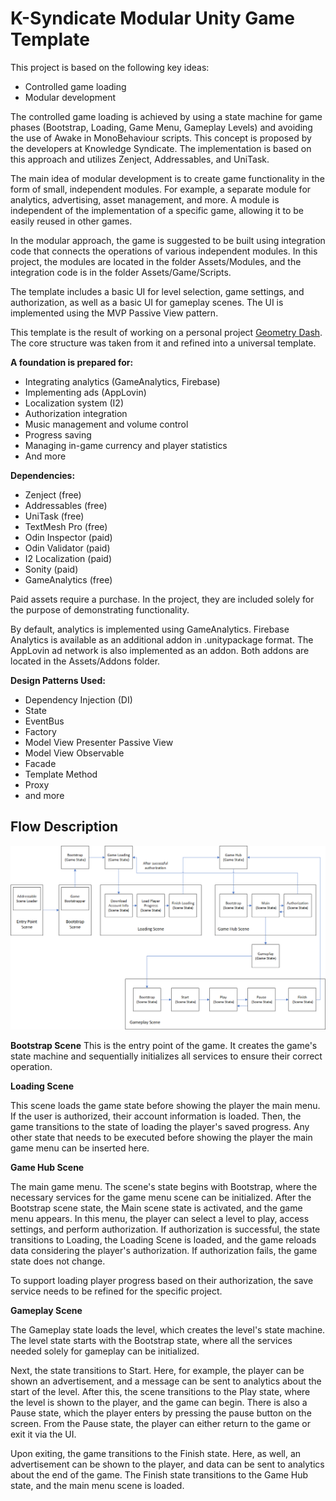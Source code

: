 # K-Syndicate Modular Unity Game Template

This project is based on the following key ideas:
- Controlled game loading
- Modular development

The controlled game loading is achieved by using a state machine for game phases (Bootstrap, Loading, Game Menu, Gameplay Levels) and avoiding the use of Awake in MonoBehaviour scripts. This concept is proposed by the developers at Knowledge Syndicate. The implementation is based on this approach and utilizes Zenject, Addressables, and UniTask.

The main idea of modular development is to create game functionality in the form of small, independent modules. For example, a separate module for analytics, advertising, asset management, and more. A module is independent of the implementation of a specific game, allowing it to be easily reused in other games.

In the modular approach, the game is suggested to be built using integration code that connects the operations of various independent modules. In this project, the modules are located in the folder Assets/Modules, and the integration code is in the folder Assets/Game/Scripts.

The template includes a basic UI for level selection, game settings, and authorization, as well as a basic UI for gameplay scenes. The UI is implemented using the MVP Passive View pattern.

This template is the result of working on a personal project [Geometry Dash](https://yandex.ru/games/app/378534). The core structure was taken from it and refined into a universal template.


**A foundation is prepared for:**

- Integrating analytics (GameAnalytics, Firebase)
- Implementing ads (AppLovin)
- Localization system (I2)
- Authorization integration
- Music management and volume control
- Progress saving
- Managing in-game currency and player statistics
- And more

**Dependencies:**

- Zenject (free)
- Addressables (free)
- UniTask (free)
- TextMesh Pro (free)
- Odin Inspector (paid)
- Odin Validator (paid)
- I2 Localization (paid)
- Sonity (paid)
- GameAnalytics (free)

Paid assets require a purchase. In the project, they are included solely for the purpose of demonstrating functionality.

By default, analytics is implemented using GameAnalytics. Firebase Analytics is available as an additional addon in .unitypackage format. The AppLovin ad network is also implemented as an addon. Both addons are located in the Assets/Addons folder.

**Design Patterns Used:**

- Dependency Injection (DI)
- State
- EventBus
- Factory
- Model View Presenter Passive View
- Model View Observable
- Facade
- Template Method
- Proxy
- and more



## Flow Description
![Flow](/images/flow-scheme.png)

**Bootstrap Scene**
This is the entry point of the game.
It creates the game's state machine and sequentially initializes all services to ensure their correct operation.

**Loading Scene**

This scene loads the game state before showing the player the main menu. If the user is authorized, their account information is loaded. Then, the game transitions to the state of loading the player's saved progress. Any other state that needs to be executed before showing the player the main game menu can be inserted here.

**Game Hub Scene**

The main game menu. The scene's state begins with Bootstrap, where the necessary services for the game menu scene can be initialized. After the Bootstrap scene state, the Main scene state is activated, and the game menu appears. In this menu, the player can select a level to play, access settings, and perform authorization. If authorization is successful, the state transitions to Loading, the Loading Scene is loaded, and the game reloads data considering the player's authorization. If authorization fails, the game state does not change.

To support loading player progress based on their authorization, the save service needs to be refined for the specific project.

**Gameplay Scene**

The Gameplay state loads the level, which creates the level's state machine. The level state starts with the Bootstrap state, where all the services needed solely for gameplay can be initialized.

Next, the state transitions to Start. Here, for example, the player can be shown an advertisement, and a message can be sent to analytics about the start of the level. After this, the scene transitions to the Play state, where the level is shown to the player, and the game can begin. There is also a Pause state, which the player enters by pressing the pause button on the screen. From the Pause state, the player can either return to the game or exit it via the UI.

Upon exiting, the game transitions to the Finish state. Here, as well, an advertisement can be shown to the player, and data can be sent to analytics about the end of the game. The Finish state transitions to the Game Hub state, and the main menu scene is loaded.
